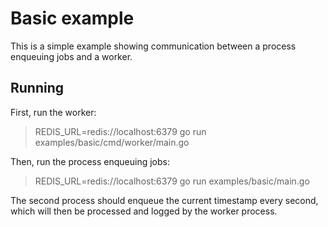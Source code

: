 # Basic example

This is a simple example showing communication between a process enqueuing jobs and a worker.

## Running

First, run the worker:

> REDIS_URL=redis://localhost:6379 go run examples/basic/cmd/worker/main.go

Then, run the process enqueuing jobs:

> REDIS_URL=redis://localhost:6379 go run examples/basic/main.go

The second process should enqueue the current timestamp every second, which will then be processed and logged by the worker process.
